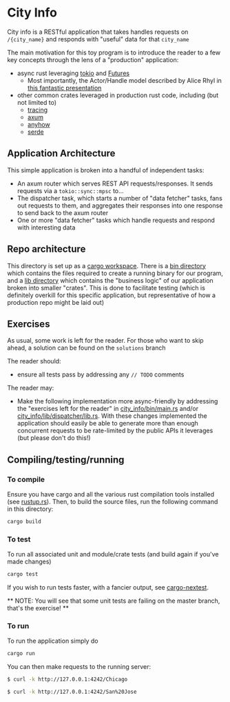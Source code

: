 # City Info
City info is a RESTful application that takes handles requests on `/{city_name}` and responds with "useful" data for that `city_name`

The main motivation for this toy program is to introduce the reader to a few key concepts through the lens of a "production" application:
* async rust leveraging [tokio](https://tokio.rs/) and [Futures](https://docs.rs/futures/latest/futures/)
    * Most importantly, the Actor/Handle model described by Alice Rhyl in [this fantastic presentation](https://www.youtube.com/watch?v=fTXuGRP1ee4)
* other common crates leveraged in production rust code, including (but not limited to)
    * [tracing](https://docs.rs/tracing/latest/tracing/)
    * [axum](https://docs.rs/axum/latest/axum/)
    * [anyhow](https://docs.rs/anyhow/latest/anyhow/)
    * [serde](https://docs.rs/serde/latest/serde/s)

## Application Architecture
This simple application is broken into a handful of independent tasks:
* An axum router which serves REST API requests/responses. It sends requests via a `tokio::sync::mpsc` to...
* The dispatcher task, which starts a number of "data fetcher" tasks, fans out requests to them, and aggregates their responses into one response to send back to the axum router
* One or more "data fetcher" tasks which handle requests and respond with interesting data

## Repo architecture
This directory is set up as a [cargo workspace](https://doc.rust-lang.org/book/ch14-03-cargo-workspaces.html). There is a [bin directory](./city_info/bin) which contains the files required to create a running binary for our program, and a [lib directory](./city_info/lib/) which contains the "business logic" of our application broken into smaller "crates". This is done to facilitate testing (which is definitely overkill for this specific application, but representative of how a production repo might be laid out)

## Exercises
As usual, some work is left for the reader. For those who want to skip ahead, a solution can be found on the `solutions` branch

The reader should:
* ensure all tests pass by addressing any `// TODO` comments

The reader may:
* Make the following implementation more async-friendly by addressing the "exercises left for the reader" in [city_info/bin/main.rs](./city_info/bin/src/main.rs) and/or [city_info/lib/dispatcher/lib.rs](./city_info/lib/dispatcher/src/lib.rs). With these changes implemented the application should easily be able to generate more than enough concurrent requests to be rate-limited by the public APIs it leverages (but please don't do this!)

## Compiling/testing/running
### To compile
Ensure you have cargo and all the various rust compilation tools installed (see [rustup.rs](https://rustup.rs/)). Then, to build the source files, run the following command in this directory:
```sh
cargo build
```

### To test
To run all associated unit and module/crate tests (and build again if you've made changes)
```sh
cargo test
```
If you wish to run tests faster, with a fancier output, see [cargo-nextest](http://nexte.st).

** NOTE: You will see that some unit tests are failing on the master branch, that's the exercise! **

### To run
To run the application simply do
```sh
cargo run
```

You can then make requests to the running server:
```sh
$ curl -k http://127.0.0.1:4242/Chicago

$ curl -k http://127.0.0.1:4242/San%20Jose
```
